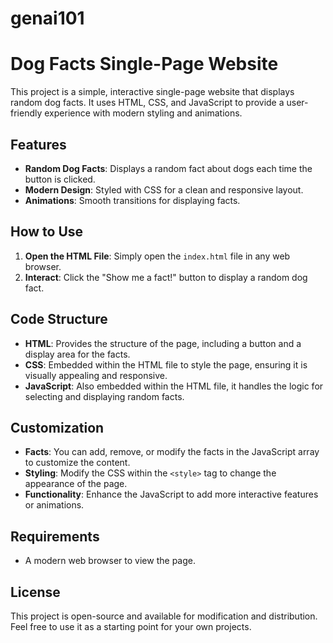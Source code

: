 # genai101

# Dog Facts Single-Page Website

This project is a simple, interactive single-page website that displays random dog facts. It uses HTML, CSS, and JavaScript to provide a user-friendly experience with modern styling and animations.

## Features

- **Random Dog Facts**: Displays a random fact about dogs each time the button is clicked.
- **Modern Design**: Styled with CSS for a clean and responsive layout.
- **Animations**: Smooth transitions for displaying facts.

## How to Use

1. **Open the HTML File**: Simply open the `index.html` file in any web browser.
2. **Interact**: Click the "Show me a fact!" button to display a random dog fact.

## Code Structure

- **HTML**: Provides the structure of the page, including a button and a display area for the facts.
- **CSS**: Embedded within the HTML file to style the page, ensuring it is visually appealing and responsive.
- **JavaScript**: Also embedded within the HTML file, it handles the logic for selecting and displaying random facts.

## Customization

- **Facts**: You can add, remove, or modify the facts in the JavaScript array to customize the content.
- **Styling**: Modify the CSS within the `<style>` tag to change the appearance of the page.
- **Functionality**: Enhance the JavaScript to add more interactive features or animations.

## Requirements

- A modern web browser to view the page.

## License

This project is open-source and available for modification and distribution. Feel free to use it as a starting point for your own projects.

